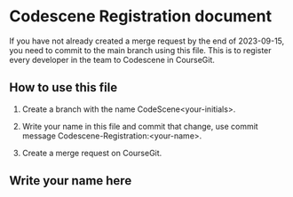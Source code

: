# Codescene Registration document

If you have not already created a merge request by the end of 2023-09-15, you need to commit to the main branch using this file. This is to register every developer in the team to Codescene in CourseGit.

## How to use this file

1. Create a branch with the name CodeScene\<your-initials\>.

2. Write your name in this file and commit that change, use commit message Codescene-Registration:\<your-name\>.

3. Create a merge request on CourseGit.

## Write your name here

